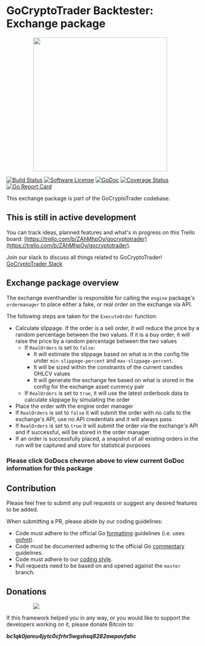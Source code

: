 # GoCryptoTrader Backtester: Exchange package

<img src="https://github.com/thrasher-corp/gocryptotrader/blob/master/backtester/common/backtester.png?raw=true" width="350px" height="350px" hspace="70">


[![Build Status](https://travis-ci.org/thrasher-corp/gocryptotrader.svg?branch=master)](https://travis-ci.org/thrasher-corp/gocryptotrader)
[![Software License](https://img.shields.io/badge/License-MIT-orange.svg?style=flat-square)](https://github.com/thrasher-corp/gocryptotrader/blob/master/LICENSE)
[![GoDoc](https://godoc.org/github.com/thrasher-corp/gocryptotrader?status.svg)](https://godoc.org/github.com/thrasher-corp/gocryptotrader/backtester/eventhandlers/exchange)
[![Coverage Status](http://codecov.io/github/thrasher-corp/gocryptotrader/coverage.svg?branch=master)](http://codecov.io/github/thrasher-corp/gocryptotrader?branch=master)
[![Go Report Card](https://goreportcard.com/badge/github.com/thrasher-corp/gocryptotrader)](https://goreportcard.com/report/github.com/thrasher-corp/gocryptotrader)


This exchange package is part of the GoCryptoTrader codebase.

## This is still in active development

You can track ideas, planned features and what's in progress on this Trello board: [https://trello.com/b/ZAhMhpOy/gocryptotrader](https://trello.com/b/ZAhMhpOy/gocryptotrader).

Join our slack to discuss all things related to GoCryptoTrader! [GoCryptoTrader Slack](https://join.slack.com/t/gocryptotrader/shared_invite/enQtNTQ5NDAxMjA2Mjc5LTc5ZDE1ZTNiOGM3ZGMyMmY1NTAxYWZhODE0MWM5N2JlZDk1NDU0YTViYzk4NTk3OTRiMDQzNGQ1YTc4YmRlMTk)

## Exchange package overview

The exchange eventhandler is responsible for calling the `engine` package's `ordermanager` to place either a fake, or real order on the exchange via API.

The following steps are taken for the `ExecuteOrder` function:

- Calculate slippage. If the order is a sell order, it will reduce the price by a random percentage between the two values. If it is a buy order, it will raise the price by a random percentage between the two values
  - If `RealOrders` is set to `false`:
    - It will estimate the slippage based on what is in the config file under `min-slippage-percent` and `max-slippage-percent`.
    - It will be sized within the constraints of the current candles OHLCV values
    - It will generate the exchange fee based on what is stored in the config for the exchange asset currency pair
  - If `RealOrders` is set to `true`, it will use the latest orderbook data to calculate slippage by simulating the order
 - Place the order with the engine order manager
  - If `RealOrders` is set to `false` it will submit the order with no calls to the exchange's API, use no API credentials and it will always pass
  - If `RealOrders` is set to `true` it will submit the order via the exchange's API and if successful, will be stored in the order manager
 - If an order is successfully placed, a snapshot of all existing orders in the run will be captured and store for statistical purposes


### Please click GoDocs chevron above to view current GoDoc information for this package

## Contribution

Please feel free to submit any pull requests or suggest any desired features to be added.

When submitting a PR, please abide by our coding guidelines:

+ Code must adhere to the official Go [formatting](https://golang.org/doc/effective_go.html#formatting) guidelines (i.e. uses [gofmt](https://golang.org/cmd/gofmt/)).
+ Code must be documented adhering to the official Go [commentary](https://golang.org/doc/effective_go.html#commentary) guidelines.
+ Code must adhere to our [coding style](https://github.com/thrasher-corp/gocryptotrader/blob/master/doc/coding_style.md).
+ Pull requests need to be based on and opened against the `master` branch.

## Donations

<img src="https://github.com/thrasher-corp/gocryptotrader/blob/master/web/src/assets/donate.png?raw=true" hspace="70">

If this framework helped you in any way, or you would like to support the developers working on it, please donate Bitcoin to:

***bc1qk0jareu4jytc0cfrhr5wgshsq8282awpavfahc***
